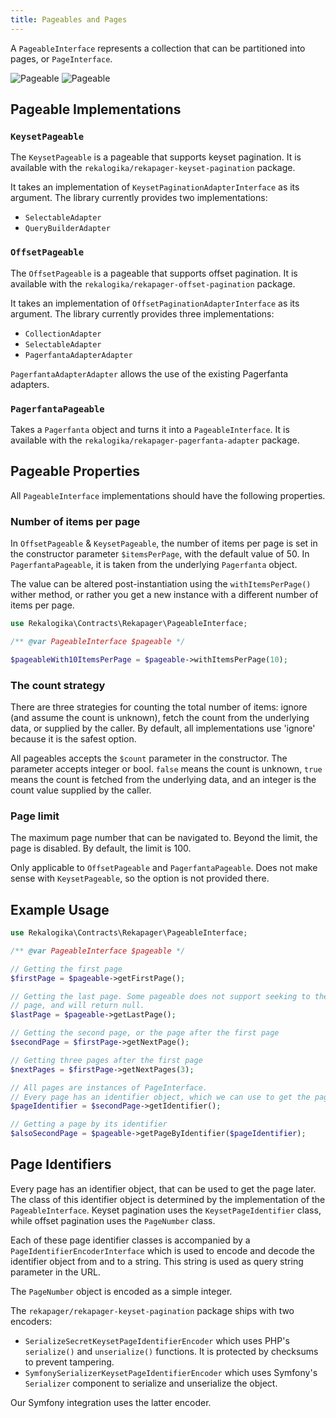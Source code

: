 ```yaml
---
title: Pageables and Pages
---
```


A `PageableInterface` represents a collection that can be
partitioned into pages, or `PageInterface`.

![Pageable](./diagrams/pageable.light.svg#light)
![Pageable](./diagrams/pageable.dark.svg#dark)

## Pageable Implementations

### `KeysetPageable`

The `KeysetPageable` is a pageable that supports keyset pagination. It is
available with the `rekalogika/rekapager-keyset-pagination` package.

It takes an implementation of `KeysetPaginationAdapterInterface` as its
argument. The library currently provides two implementations:

* `SelectableAdapter`
* `QueryBuilderAdapter`

### `OffsetPageable`

The `OffsetPageable` is a pageable that supports offset pagination. It is
available with the `rekalogika/rekapager-offset-pagination` package.

It takes an implementation of `OffsetPaginationAdapterInterface` as its
argument. The library currently provides three implementations:

* `CollectionAdapter`
* `SelectableAdapter`
* `PagerfantaAdapterAdapter`

`PagerfantaAdapterAdapter` allows the use of the existing Pagerfanta adapters.

### `PagerfantaPageable`

Takes a `Pagerfanta` object and turns it into a `PageableInterface`. It is
available with the `rekalogika/rekapager-pagerfanta-adapter` package.

## Pageable Properties

All `PageableInterface` implementations should have the following properties.

### Number of items per page

In `OffsetPageable` & `KeysetPageable`, the number of items per page is set in
the constructor parameter `$itemsPerPage`, with the default value of 50. In
`PagerfantaPageable`, it is taken from the underlying `Pagerfanta` object.

The value can be altered post-instantiation using the `withItemsPerPage()`
wither method, or rather you get a new instance with a different number of items
per page.

```php
use Rekalogika\Contracts\Rekapager\PageableInterface;

/** @var PageableInterface $pageable */

$pageableWith10ItemsPerPage = $pageable->withItemsPerPage(10);
```

### The count strategy

There are three strategies for counting the total number of items: ignore (and
assume the count is unknown), fetch the count from the underlying data, or
supplied by the caller. By default, all implementations use 'ignore' because it
is the safest option.

All pageables accepts the `$count` parameter in the constructor. The parameter
accepts integer or bool. `false` means the count is unknown, `true` means the
count is fetched from the underlying data, and an integer is the count value
supplied by the caller.

### Page limit

The maximum page number that can be navigated to. Beyond the limit, the page is
disabled. By default, the limit is 100.

Only applicable to `OffsetPageable` and `PagerfantaPageable`. Does not make
sense with `KeysetPageable`, so the option is not provided there.

## Example Usage

```php
use Rekalogika\Contracts\Rekapager\PageableInterface;

/** @var PageableInterface $pageable */

// Getting the first page
$firstPage = $pageable->getFirstPage();

// Getting the last page. Some pageable does not support seeking to the last
// page, and will return null.
$lastPage = $pageable->getLastPage();

// Getting the second page, or the page after the first page
$secondPage = $firstPage->getNextPage();

// Getting three pages after the first page
$nextPages = $firstPage->getNextPages(3);

// All pages are instances of PageInterface.
// Every page has an identifier object, which we can use to get the page later.
$pageIdentifier = $secondPage->getIdentifier();

// Getting a page by its identifier
$alsoSecondPage = $pageable->getPageByIdentifier($pageIdentifier);
```

## Page Identifiers

Every page has an identifier object, that can be used to get the page later. The
class of this identifier object is determined by the implementation of the
`PageableInterface`. Keyset pagination uses the `KeysetPageIdentifier` class,
while offset pagination uses the `PageNumber` class.

Each of these page identifier classes is accompanied by a
`PageIdentifierEncoderInterface` which is used to encode and decode the
identifier object from and to a string. This string is used as query string
parameter in the URL.

The `PageNumber` object is encoded as a simple integer.

The `rekapager/rekapager-keyset-pagination` package ships with two encoders:

* `SerializeSecretKeysetPageIdentifierEncoder` which uses PHP's `serialize()` and
  `unserialize()` functions. It is protected by checksums to prevent tampering.
* `SymfonySerializerKeysetPageIdentifierEncoder` which uses Symfony's
  `Serializer` component to serialize and unserialize the object.

Our Symfony integration uses the latter encoder.